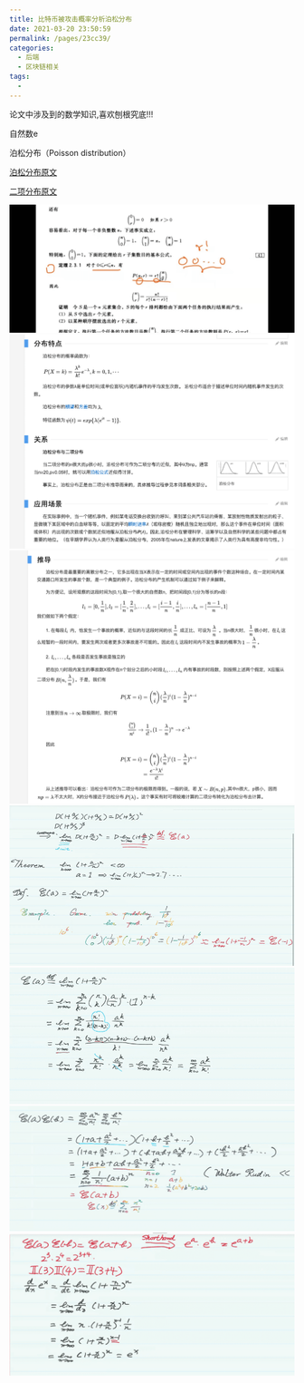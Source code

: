 ```yaml
---
title: 比特币被攻击概率分析泊松分布
date: 2021-03-20 23:50:59
permalink: /pages/23cc39/
categories:
  - 后端
  - 区块链相关
tags:
  - 
---
```








论文中涉及到的数学知识,喜欢刨根究底!!!

自然数e

泊松分布（Poisson distribution）



[泊松分布原文](https://baike.baidu.com/item/%E6%B3%8A%E6%9D%BE%E5%88%86%E5%B8%83/1442110?fr=aladdin)

[二项分布原文](https://baike.baidu.com/item/%E4%BA%8C%E9%A1%B9%E5%88%86%E5%B8%83)





<img src="./minilet/image-20210321095649302.png" alt="image-20210321095649302" style="zoom:90%;" />






<img src="./minilet/image-20210320235428451.png" alt="image-20210320235428451" style="zoom:90%;" />



<img src="./minilet/image-20210321100105166.png" alt="image-20210321100105166" style="zoom:90%;" />





<img src="./minilet/image-20210321102231570.png" alt="image-20210321102231570" style="zoom:90%;" />



<img src="./minilet/image-20210321105135684.png" alt="image-20210321105135684" style="zoom:90%;" />





<img src="./minilet/image-20210321105938415.png" alt="image-20210321105938415" style="zoom:90%;" />





<img src="./minilet/image-20210321110916949.png" alt="image-20210321110916949" style="zoom:90%;" />





